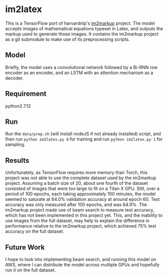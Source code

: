 # im2latex

This is a TensorFlow port of harvardnlp's [im2markup](https://github.com/harvardnlp/im2markup/) project. The model accepts images of mathematical equations typeset in Latex, and outputs the markup used to generate those images. It contains the im2markup project as a git submodule to make use of its preprocessing scripts.

## Model
Briefly, the model uses a convolutional network followed by a Bi-RNN row encoder as an encoder, and an LSTM with an attention mechanism as a decoder.

## Requirement
python2.7.12

## Run
Run the `data/prep.sh` (will install nodeJS if not already installed) script, and then run `python im2latex.py 0` for training and run `python im2latex.py 1` for sampling.

## Results
Unfortunately, as TensorFlow requires more memory than Torch, this project was not able to use the complete dataset used by the im2markup project. Assuming a batch size of 20, about one fourth of the dataset consisted of images that were too large to fit on a Titan X GPU. Still, over a period of 100 epochs, each taking approximately 100 minutes, the model seemed to saturate at 64.0% validation accuracy at around epoch 60. Test accuracy was only measured after 100 epochs, and was 64.9%. The im2markup project made use of beam search to measure test accuracy, which has not been implemented in this project yet. This, and the inability to use images from the full dataset, may help to explain the difference in performance relative to the im2markup project, which achieved 75% test accuracy on the full dataset.

## Future Work
I hope to look into implementing beam search, and running this model on AWS, where I can distribute the model across multiple GPUs and hopefully run it on the full dataset.
